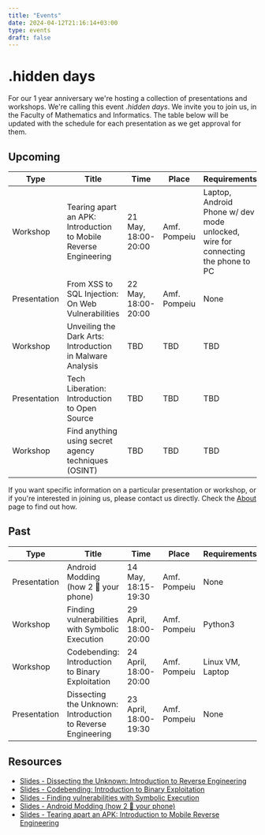 ```yaml
---
title: "Events"
date: 2024-04-12T21:16:14+03:00
type: events
draft: false
---
```


# .hidden days

For our 1 year anniversary we're hosting a collection of presentations and workshops. We're calling this event *.hidden days*. We invite you to join us, in the Faculty of Mathematics and Informatics. The table below will be updated with the schedule for each presentation as we get approval for them.

## Upcoming

| Type         | Title                                                            | Time | Place | Requirements |
|--------------|------------------------------------------------------------------|------|-------|--------------|
| Workshop     | Tearing apart an APK: Introduction to Mobile Reverse Engineering | 21 May, 18:00-20:00 | Amf. Pompeiu | Laptop, Android Phone w/ dev mode unlocked, wire for connecting the phone to PC |
| Presentation | From XSS to SQL Injection: On Web Vulnerabilities                | 22 May, 18:00-20:00 | Amf. Pompeiu | None |
| Workshop     | Unveiling the Dark Arts: Introduction in Malware Analysis        | TBD | TBD | TBD |
| Presentation | Tech Liberation: Introduction to Open Source                     | TBD | TBD | TBD |
| Workshop     | Find anything using secret agency techniques (OSINT)             | TBD | TBD | TBD |

If you want specific information on a particular presentation or workshop, or if you're interested in joining us, please contact us directly. Check the [About](/about) page to find out how.

## Past

| Type | Title | Time | Place | Requirements |
|------|-------|------|-------|--------------|
| Presentation | Android Modding (how 2 🧱 your phone)                            | 14 May, 18:15-19:30 | Amf. Pompeiu | None |
| Workshop | Finding vulnerabilities with Symbolic Execution | 29 April, 18:00-20:00 | Amf. Pompeiu | Python3 |
| Workshop | Codebending: Introduction to Binary Exploitation | 24 April, 18:00-20:00 | Amf. Pompeiu | Linux VM, Laptop |
| Presentation | Dissecting the Unknown: Introduction to Reverse Engineering | 23 April, 18:00-19:30 | Amf. Pompeiu | None |



## Resources

* [Slides - Dissecting the Unknown: Introduction to Reverse Engineering](https://docs.google.com/presentation/d/1__mQ4fDVBDJshSXbMCwh6L5ACbZPffFDWExjdsCUhT4/edit?usp=sharing)
* [Slides - Codebending: Introduction to Binary Exploitation](https://docs.google.com/presentation/d/1H1jfutKSter7UFtRmciRgn3QCBCej-o84l6MS-XXMvQ/edit?usp=sharing)
* [Slides - Finding vulnerabilities with Symbolic Execution](https://docs.google.com/presentation/d/1DF5qNXU4qqbUgPOlzjYeCCSvzdgyRr88epN4atRgGMc/edit?usp=sharing)
* [Slides - Android Modding (how 2 🧱 your phone)](https://docs.google.com/presentation/d/1sX4SL64gJeqD6HK9VuCCKKmWTsBGQ0tk167o2sEkV-s/edit?usp=sharing)
* [Slides - Tearing apart an APK: Introduction to Mobile Reverse Engineering](https://docs.google.com/presentation/d/1jjQ7ku8t1AqS1jrDP5hiXXmtO0gpjPupUtmYJCVsu8Q/edit?usp=sharing)
